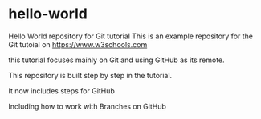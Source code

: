 # hello-world
Hello World repository for Git tutorial
This is an example repository for the Git tutoial on https://www.w3schools.com

this tutorial focuses mainly on Git and using GitHub as its remote.

This repository is built step by step in the tutorial.

It now includes steps for GitHub

Including how to work with Branches on GitHub
